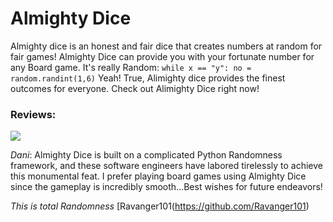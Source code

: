 # Almighty Dice
Almighty dice is an honest and fair dice that creates numbers at random for fair games! Almighty Dice can provide you with your fortunate number for any Board game.  It's really Random: ```while x == "y":
    no = random.randint(1,6)``` Yeah! True, Alimighty dice provides the finest outcomes for everyone. Check out Alimighty Dice right now!
### Reviews:
![](https://github.com/Ravanger101/AlmightyDice/blob/main/Dani.gif)

*Dani*: Almighty Dice is built on a complicated Python Randomness framework, and these software engineers have labored tirelessly to achieve this monumental feat. I prefer playing board games using Almighty Dice since the gameplay is incredibly smooth...Best wishes for future endeavors! 

*This is total Randomness*
[Ravanger101(https://github.com/Ravanger101)
